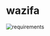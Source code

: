 # wazifa
 
![requirements](https://github.com/user-attachments/assets/93a299d7-3732-46b0-b6ec-5065ee843951)
